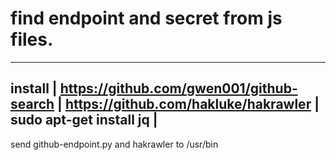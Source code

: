 # find endpoint and secret from js files.
------------------------------------------------
install                                         |
https://github.com/gwen001/github-search        |
https://github.com/hakluke/hakrawler            |
sudo apt-get install jq                         |
------------------------------------------------

send github-endpoint.py and hakrawler to /usr/bin



